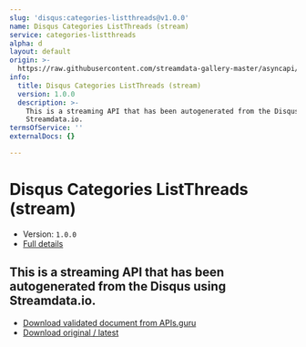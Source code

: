 ```yaml
---
slug: 'disqus:categories-listthreads@v1.0.0'
name: Disqus Categories ListThreads (stream)
service: categories-listthreads
alpha: d
layout: default
origin: >-
  https://raw.githubusercontent.com/streamdata-gallery-master/asyncapi/master/_listings/disqus/disqus-categories-listthreads-stream-async.md
info:
  title: Disqus Categories ListThreads (stream)
  version: 1.0.0
  description: >-
    This is a streaming API that has been autogenerated from the Disqus using
    Streamdata.io.
termsOfService: ''
externalDocs: {}

---
```

# Disqus Categories ListThreads (stream)

* Version: `1.0.0`
* [Full details](../html/disqus:categories-listthreads@v1.0.0.html)



## This is a streaming API that has been autogenerated from the Disqus using Streamdata.io.



* [Download validated document from APIs.guru](https://raw.githubusercontent.com/APIs-guru/asyncapi-directory/master/docs/APIs/disqus%3Acategories-listthreads%40v1.0.0.yaml)
* [Download original / latest](https://raw.githubusercontent.com/streamdata-gallery-master/asyncapi/master/_listings/disqus/disqus-categories-listthreads-stream-async.md)

<script type="application/ld+json">
{
  "@context": "http://schema.org/",
  "@type": "WebAPI",
  "description": "This is a streaming API that has been autogenerated from the Disqus using Streamdata.io.",
  "documentation": "",

  "name": "Disqus Categories ListThreads (stream)"
}
</script>
